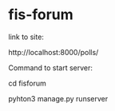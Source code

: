 # fis-forum


link to site:


http://localhost:8000/polls/

Command to start server:


cd fisforum


pyhton3 manage.py runserver